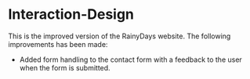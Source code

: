 # Interaction-Design

This is the improved version of the RainyDays website. The following improvements has been made:

- Added form handling to the contact form with a feedback to the user when the form is submitted.
